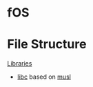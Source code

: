 # fOS
# File Structure
 [Libraries](Library)
 * [libc](Library/LibC) based on [musl](https://github.com/bminor/musl)